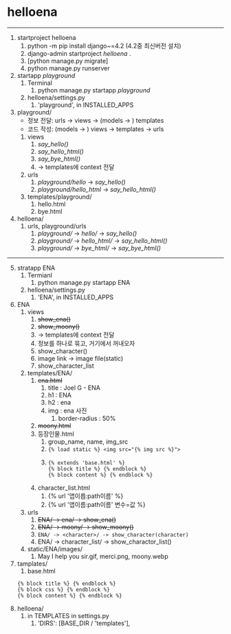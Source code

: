 # helloena
***
1. startproject helloena
   1. python -m pip install django~=4.2 (4.2중 최신버전 설치)
   2. django-admin startproject _helloena_ .
   3. [python manage.py migrate]
   4. python manage.py runserver
2. startapp _playground_ 
   1. Terminal
      1. python manage.py startapp _playground_
   2. helloena/settings.py
      1. 'playground', in INSTALLED_APPS
3. playground/
   - 정보 전달: urls -> views -> (models -> ) templates
   - 코드 작성: (models -> ) views -> templates -> urls
   1. views
      1. _say_hello()_
      2. _say_hello_html()_
      3. _say_bye_html()_
      4. -> templates에 context 전달
   2. urls
      1. _playground/hello_ -> _say_hello()_
      2. _playground/hello_html_ -> _say_hello_html()_
   3. templates/playground/
      1. hello.html
      2. bye.html
4. helloena/
   1. urls, playground/urls
      1. _playground/_ -> _hello/_ -> _say_hello()_
      2. _playground/_ -> _hello_html/_ -> _say_hello_html()_
      3. _playground/_ -> _bye_html/_ -> _say_bye_html()_
***
5. stratapp ENA
   1. Termianl
      1. python manage.py startapp ENA
   2. helloena/settings.py
      1. 'ENA', in INSTALLED_APPS
6. ENA
   1. views
      1. ~~show_ena()~~
      2. ~~show_moony()~~
      3. -> templates에 context 전달
      4. 정보를 하나로 묶고, 거기에서 꺼내오자
      5. show_character()
      6. image link -> image file(static)
      7. show_character_list
   2. templates/ENA/
      1. ~~ena.html~~
         1. title : Joel G - ENA
         2. h1 : ENA
         3. h2 : ena
         4. img : ena 사진
            1. border-radius : 50%
      2. ~~moony.html~~
      3. 등장인물.html
         1. group_name, name, img_src
         2. `{% load static %} <img src="{% img src %}">`
         3. ```
            {% extends 'base.html' %} 
            {% block title %} {% endblock %} 
            {% block content %} {% endblock %}
            ```
      4. character_list.html
         1. {% url '앱이릅:path이름' %}
         2. {% url '앱이름:path이름' 변수=값 %}
   3. urls
      1. ~~ENA/ -> ena/ -> show_ena()~~
      2. ~~ENA/ -> moony/ -> show_moony()~~
      3. `ENA/ -> <character>/ -> show_character(character)`
      4. ENA/ -> character_list/ -> show_charactor_list()
   4. static/ENA/images/
      1. May I help you sir.gif, merci.png, moony.webp
7. tamplates/
   1. base.html
   ```
   {% block title %} {% endblock %}
   {% block css %} {% endblock %}
   {% block content %} {% endblock %}
   ```
8. helloena/
   1. in TEMPLATES in settings.py
      1. 'DIRS': [BASE_DIR / 'templates'],